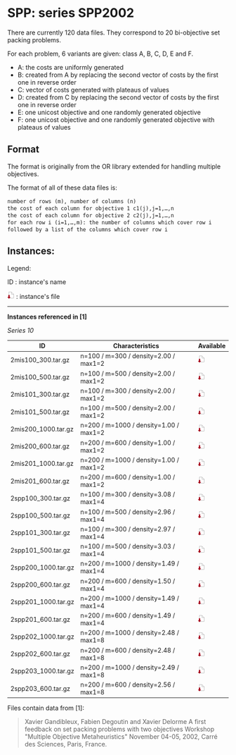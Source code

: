 # SPP: series SPP2002

There are currently 120 data files.
They correspond to 20 bi-objective set packing problems.

For each problem, 6 variants are given: class A, B, C, D, E and F.

+ A: the costs are uniformly generated
+ B: created from A by replacing the second vector of costs by the first one in reverse order
+ C: vector of costs generated with plateaus of values
+ D: created from C by replacing the second vector of costs by the first one in reverse order
+ E: one unicost objective and one randomly generated objective
+ F: one unicost objective and one randomly generated objective with plateaus of values

## Format
The format is originally from the OR library extended for handling multiple objectives.

The format of all of these data files is:

    number of rows (m), number of columns (n)
    the cost of each column for objective 1 c1(j),j=1,…,n
    the cost of each column for objective 2 c2(j),j=1,…,n
    for each row i (i=1,…,m): the number of columns which cover row i followed by a list of the columns which cover row i

## Instances:
 
Legend:

ID : instance's name

[![instance file](./img/icon/dl-instance.png "instance file")](instances/) : instance's file 



***


**Instances referenced  in [1]**

*Series 10*

| ID                  | Characteristics                        | Available | 
| ------------------- | -------------------------------------- | --------- |
| 2mis100_300.tar.gz  | n=100 / m=300  / density=2.00 / max1=2 | [![instance file](./img/icon/dl-instance.png "instance file")](instances/) | 
| 2mis100_500.tar.gz  | n=100 / m=500  / density=2.00 / max1=2 | [![instance file](./img/icon/dl-instance.png "instance file")](instances/) | 	
| 2mis101_300.tar.gz  | n=100 / m=300  / density=2.00 / max1=2 | [![instance file](./img/icon/dl-instance.png "instance file")](instances/) | 	
| 2mis101_500.tar.gz  | n=100 / m=500  / density=2.00 / max1=2 | [![instance file](./img/icon/dl-instance.png "instance file")](instances/) | 	
| 2mis200_1000.tar.gz | n=200 / m=1000 / density=1.00 / max1=2 | [![instance file](./img/icon/dl-instance.png "instance file")](instances/) | 	
| 2mis200_600.tar.gz  | n=200 / m=600  / density=1.00 / max1=2 | [![instance file](./img/icon/dl-instance.png "instance file")](instances/) | 	
| 2mis201_1000.tar.gz | n=200 / m=1000 / density=1.00 / max1=2 | [![instance file](./img/icon/dl-instance.png "instance file")](instances/) | 	
| 2mis201_600.tar.gz  | n=200 / m=600  / density=1.00 / max1=2 | [![instance file](./img/icon/dl-instance.png "instance file")](instances/) | 	
| 2spp100_300.tar.gz  | n=100 / m=300  / density=3.08 / max1=4 | [![instance file](./img/icon/dl-instance.png "instance file")](instances/) | 	
| 2spp100_500.tar.gz  | n=100 / m=500  / density=2.96 / max1=4 | [![instance file](./img/icon/dl-instance.png "instance file")](instances/) | 	
| 2spp101_300.tar.gz  | n=100 / m=300  / density=2.97 / max1=4 | [![instance file](./img/icon/dl-instance.png "instance file")](instances/) | 	
| 2spp101_500.tar.gz  | n=100 / m=500  / density=3.03 / max1=4 | [![instance file](./img/icon/dl-instance.png "instance file")](instances/) | 	
| 2spp200_1000.tar.gz | n=200 / m=1000 / density=1.49 / max1=4 | [![instance file](./img/icon/dl-instance.png "instance file")](instances/) | 	
| 2spp200_600.tar.gz  | n=200 / m=600  / density=1.50 / max1=4 | [![instance file](./img/icon/dl-instance.png "instance file")](instances/) | 	
| 2spp201_1000.tar.gz | n=200 / m=1000 / density=1.49 / max1=4 | [![instance file](./img/icon/dl-instance.png "instance file")](instances/) | 	
| 2spp201_600.tar.gz  | n=200 / m=600  / density=1.49 / max1=4 | [![instance file](./img/icon/dl-instance.png "instance file")](instances/) | 	
| 2spp202_1000.tar.gz | n=200 / m=1000 / density=2.48 / max1=8 | [![instance file](./img/icon/dl-instance.png "instance file")](instances/) | 	
| 2spp202_600.tar.gz  | n=200 / m=600  / density=2.48 / max1=8 | [![instance file](./img/icon/dl-instance.png "instance file")](instances/) | 	
| 2spp203_1000.tar.gz | n=200 / m=1000 / density=2.49 / max1=8 | [![instance file](./img/icon/dl-instance.png "instance file")](instances/) | 	
| 2spp203_600.tar.gz  | n=200 / m=600  / density=2.56 / max1=8 | [![instance file](./img/icon/dl-instance.png "instance file")](instances/) | 	


Files contain data from [1]:

> Xavier Gandibleux, Fabien Degoutin and Xavier Delorme
 A first feedback on set packing problems with two objectives
 Workshop "Multiple Objective Metaheuristics"
 November 04-05, 2002, Carré des Sciences, Paris, France.